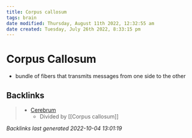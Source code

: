 ```yaml
---
title: Corpus callosum
tags: brain
date modified: Thursday, August 11th 2022, 12:32:55 am
date created: Tuesday, July 26th 2022, 8:33:15 pm
---
```


# Corpus Callosum
- bundle of fibers that transmits messages from one side to the other

## Backlinks

> - [Cerebrum](Cerebrum.md)
>   - Divided by [[Corpus callosum]]

_Backlinks last generated 2022-10-04 13:01:19_

